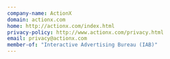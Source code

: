 ```yaml
---
company-name: ActionX
domain: actionx.com
home: http://actionx.com/index.html
privacy-policy: http://www.actionx.com/privacy.html
email: privacy@actionx.com
member-of: "Interactive Advertising Bureau (IAB)"
---
```




